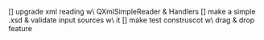 [] upgrade xml reading w\ QXmlSimpleReader & Handlers
[] make a simple .xsd & validate input sources w\ it
[] make test construscot w\ drag & drop feature